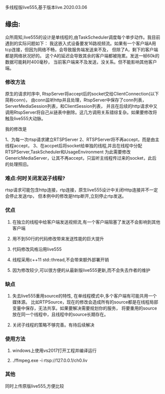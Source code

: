 多线程版live555,基于版本live.2020.03.06

## 缘由:

众所周知,live555的设计是单线程的,由TaskScheduler调度每个单步动作。我目前遇到的实际问题如下：
我这嵌入式设备要发16路视频流。如果有一个客户端A用tcp连接，但因为网络不畅，会导致服务端发送来不及，
但除了A，剩下的客户端都是网络状况好的。 这个A的延迟会导致其余的客户端都被拖累。发送一帧60k的数据可能耗时400毫秒， 
当前客户端来不及发送，没关系。但不能影响其他客户端。



### 修改方法

原生的请求时序中, RtspServer将accept后的socket交给ClientConnection(以下简称conn)，
由conn监听http并且处理，RtspServer中保存了conn列表，ServerMediaSession列表，和ClientSession列表，
并且在后续的http请求中又调用RtspServer将自己从链表中删除。这几方调用关系错综复杂。如果要修改将触及live555大动脉。

我的修改是

1、为每一次rtsp请求建立RTSPServer
2、RTSPServer将不再accept，而是由主线程accept，
3、在accpet后将socket给单独的线程,并且在线程中分配RTSPServer,TaskScheduler和UsageEnvironment
为此需要修改GenericMediaServer，让其不再accept，只监听主线程传过来的socket，此后的处理照旧。



### 难点:何时关闭发送子线程?

rtsp请求可能包含http连接，rtp连接，原生live555设计中关闭Http连接并不一定会停止发送rtp，
但本例中的修改是http断开,立刻停止rtp发送。



### 优点

1. 在独立的线程中给客户端发送视频流,有一个客户端阻塞了发送不会影响到其他客户端

2. 用不到50行的代码修改带来发送性能的巨大提升

3. 代码修改风格沿用live555

4. 线程采用c++11 std::thread,不会带来额外部署开销

5. 因为修改较少,可以很方便的从最新版live555更新,而不会失去作者的维护


### 缺点

1. 失去live555重用source的特性, 在单线程模式中,多个客户端有可能共用一个媒体源。
比如RTPSource，现在的修改会造成所有的source都是在线程局部变量中保存，无法共享。如果要解决需要规划你的服务，
将要重用的source放在同一个线程中，且线程中的source长期存在。

2. 关闭子线程的策略不够完善。有待后续解决

   

### 使用方法

1. windows上使用vs2017打开工程并编译运行

2. ./ffmpeg.exe -i rtsp://127.0.0.1/ch0.liv

### 其他
同时上传原版live555,方便比较

   

   

